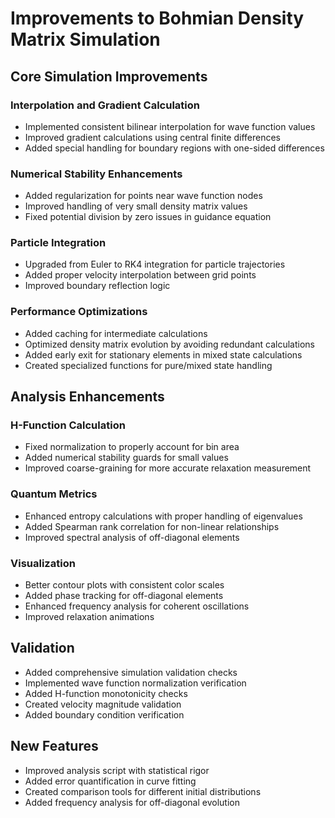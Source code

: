 # Improvements to Bohmian Density Matrix Simulation

## Core Simulation Improvements

### Interpolation and Gradient Calculation

- Implemented consistent bilinear interpolation for wave function values
- Improved gradient calculations using central finite differences
- Added special handling for boundary regions with one-sided differences

### Numerical Stability Enhancements

- Added regularization for points near wave function nodes
- Improved handling of very small density matrix values
- Fixed potential division by zero issues in guidance equation

### Particle Integration

- Upgraded from Euler to RK4 integration for particle trajectories
- Added proper velocity interpolation between grid points
- Improved boundary reflection logic

### Performance Optimizations

- Added caching for intermediate calculations
- Optimized density matrix evolution by avoiding redundant calculations
- Added early exit for stationary elements in mixed state calculations
- Created specialized functions for pure/mixed state handling

## Analysis Enhancements

### H-Function Calculation

- Fixed normalization to properly account for bin area
- Added numerical stability guards for small values
- Improved coarse-graining for more accurate relaxation measurement

### Quantum Metrics

- Enhanced entropy calculations with proper handling of eigenvalues
- Added Spearman rank correlation for non-linear relationships
- Improved spectral analysis of off-diagonal elements

### Visualization

- Better contour plots with consistent color scales
- Added phase tracking for off-diagonal elements
- Enhanced frequency analysis for coherent oscillations
- Improved relaxation animations

## Validation

- Added comprehensive simulation validation checks
- Implemented wave function normalization verification
- Added H-function monotonicity checks
- Created velocity magnitude validation
- Added boundary condition verification

## New Features

- Improved analysis script with statistical rigor
- Added error quantification in curve fitting
- Created comparison tools for different initial distributions
- Added frequency analysis for off-diagonal evolution
